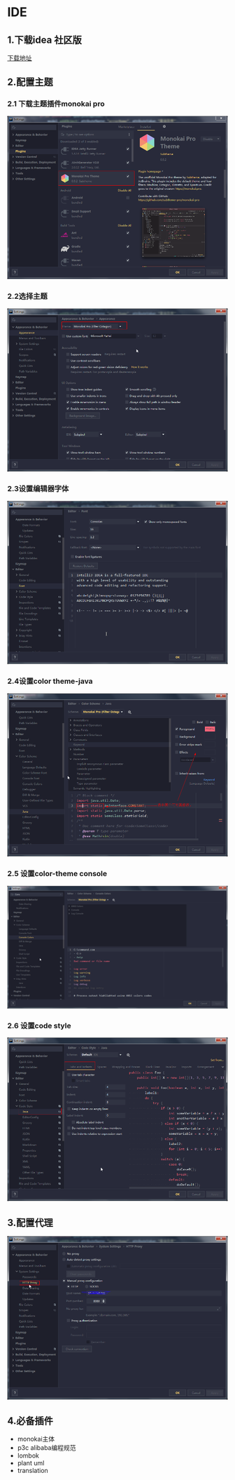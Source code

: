 # IDE
## 1.下载idea 社区版
[下载地址](https://www.jetbrains.com/idea/download/#section=windows)
##  2.配置主题
### 2.1 下载主题插件monokai pro
![主题插件](_v_images/20200903115303654_28998.png)

### 2.2选择主题
![](_v_images/20200903115407137_7336.png)


### 2.3设置编辑器字体

![](_v_images/20200903115629214_29970.png)

### 2.4设置color theme-java
![](_v_images/20200903120100925_6044.png)
### 2.5 设置color-theme  console
![](_v_images/20200903120423928_5604.png)





### 2.6 设置code style
![](_v_images/20200903120140460_19858.png)





## 3.配置代理
![设置代理](_v_images/20200903115523999_14368.png)

##  4.必备插件
* monokai主体
*  p3c  alibaba编程规范
*  lombok
*  plant uml
*  translation